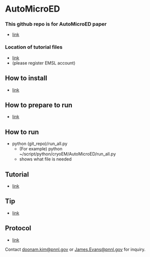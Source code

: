 # AutoMicroED

### This github repo is for AutoMicroED paper
   - [link](https://www.biorxiv.org/content/10.1101/2021.12.13.472146v1)

### Location of tutorial files
   - [link](https://doi.org/10.25582/data.2021-08.2299309/1838042)
   - (please register EMSL account)

## How to install
   - [link](./reference/install.md)

## How to prepare to run
   - [link](./reference/how_to_prepare_to_run.md)

## How to run
   - python (git_repo)/run_all.py
      - (For example) python ~/script/python/cryoEM/AutoMicroED/run_all.py
      - shows what file is needed

## Tutorial
   - [link](./reference/tutorial.md)

## Tip
   - [link](./reference/tip.md)

## Protocol
   - [link](./reference/protocol.md)

Contact doonam.kim@pnnl.gov or James.Evans@pnnl.gov for inquiry.
